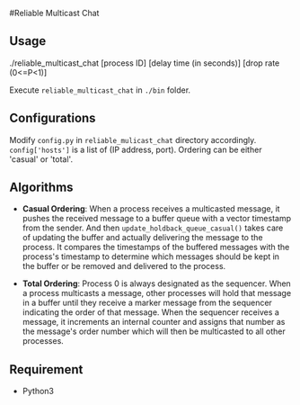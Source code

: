 #Reliable Multicast Chat

## Usage

./reliable_multicast_chat [process ID] [delay time (in seconds)] [drop rate (0<=P<1)]

Execute `reliable_multicast_chat` in `./bin` folder.

## Configurations

Modify `config.py` in `reliable_mulicast_chat` directory accordingly. 
`config['hosts']` is a list of (IP address, port).
Ordering can be either 'casual' or 'total'.

## Algorithms

- **Casual Ordering**: When a process receives a multicasted message, it pushes the received message to a buffer
queue with a vector timestamp from the sender. And then `update_holdback_queue_casual()` takes care of updating the buffer
and actually delivering the message to the process. It compares the timestamps of the buffered messages with the process's timestamp to determine which messages should be kept in the buffer or be removed and delivered to the process.

- **Total Ordering**: Process 0 is always designated as the sequencer. When a process multicasts a message, other processes will hold that message in a buffer until they receive a marker message from the sequencer indicating the order of that message. When the sequencer receives a message, it increments an internal counter and assigns that number as the message's order number which will then be multicasted to all other processes.


## Requirement

* Python3
